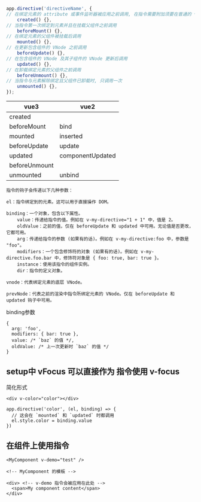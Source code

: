 ```javascript
app.directive('directiveName', {
// 在绑定元素的 attribute 或事件监听器被应用之前调用, 在指令需要附加须要在普通的 v-on 事件监听器前调用的事件监听器时，这很有用
    created() {},
// 当指令第一次绑定到元素并且在挂载父组件之前调用
    beforeMount() {},
// 在绑定元素的父组件被挂载后调用
    mounted() {},
// 在更新包含组件的 VNode 之前调用
    beforeUpdate() {},
// 在包含组件的 VNode 及其子组件的 VNode 更新后调用
    updated() {},
// 在卸载绑定元素的父组件之前调用
    beforeUnmount() {},
// 当指令与元素解除绑定且父组件已卸载时, 只调用一次
    unmounted() {},
});
```


|vue3|vue2|
|----|----|
|created| |
|beforeMount|bind |
|mounted| inserted|
|beforeUpdate| update|
|updated| componentUpdated|
|beforeUnmount| |
|unmounted| unbind|

```
指令的钩子会传递以下几种参数：

el：指令绑定到的元素。这可以用于直接操作 DOM。

binding：一个对象，包含以下属性。
    value：传递给指令的值。例如在 v-my-directive="1 + 1" 中，值是 2。
    oldValue：之前的值，仅在 beforeUpdate 和 updated 中可用。无论值是否更改，它都可用。
    arg：传递给指令的参数 (如果有的话)。例如在 v-my-directive:foo 中，参数是 "foo"。
    modifiers：一个包含修饰符的对象 (如果有的话)。例如在 v-my-directive.foo.bar 中，修饰符对象是 { foo: true, bar: true }。
    instance：使用该指令的组件实例。
    dir：指令的定义对象。
    
vnode：代表绑定元素的底层 VNode。

prevNode：代表之前的渲染中指令所绑定元素的 VNode。仅在 beforeUpdate 和 updated 钩子中可用。
```


<div v-example:foo.bar="baz">

binding参数
```
{
  arg: 'foo',
  modifiers: { bar: true },
  value: /* `baz` 的值 */,
  oldValue: /* 上一次更新时 `baz` 的值 */
}
```
	
## setup中   vFocus 可以直接作为 指令使用  v-focus


简化形式

```
<div v-color="color"></div>

app.directive('color', (el, binding) => {
  // 这会在 `mounted` 和 `updated` 时都调用
  el.style.color = binding.value
})
```

## 在组件上使用指令

```
<MyComponent v-demo="test" />

<!-- MyComponent 的模板 -->

<div> <!-- v-demo 指令会被应用在此处 -->
  <span>My component content</span>
</div>
```
